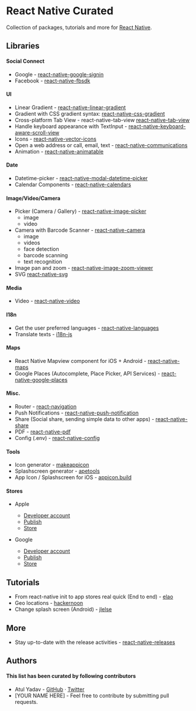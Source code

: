 # React Native Curated
Collection of packages, tutorials and more for [React Native](https://facebook.github.io/react-native/).

## Libraries
#### Social Connect
- Google - [react-native-google-signin](https://github.com/react-native-community/react-native-google-signin)
- Facebook - [react-native-fbsdk](https://github.com/facebook/react-native-fbsdk)

#### UI
- Linear Gradient - [react-native-linear-gradient](https://github.com/react-native-community/react-native-linear-gradient)
- Gradient with CSS gradient syntax: [react-native-css-gradient](https://github.com/catalinmiron/react-native-css-gradient)
- Cross-platform Tab View - react-native-tab-view [react-native-tab-view](https://github.com/react-native-community/react-native-tab-view)
- Handle keyboard appearance with TextInput - [react-native-keyboard-aware-scroll-view](https://github.com/APSL/react-native-keyboard-aware-scroll-view)
- Icons - [react-native-vector-icons](https://github.com/oblador/react-native-vector-icons)
- Open a web address or call, email, text - [react-native-communications](https://github.com/anarchicknight/react-native-communications)
- Animation - [react-native-animatable](https://github.com/oblador/react-native-animatable)

#### Date
- Datetime-picker - [react-native-modal-datetime-picker](https://github.com/mmazzarolo/react-native-modal-datetime-picker)
- Calendar Components - [react-native-calendars](https://github.com/wix/react-native-calendars)

#### Image/Video/Camera
- Picker (Camera / Gallery) - [react-native-image-picker](https://github.com/react-community/react-native-image-picker)
  - image
  - video
- Camera with Barcode Scanner - [react-native-camera](https://github.com/react-native-community/react-native-camera)
  - image
  - videos
  - face detection
  - barcode scanning
  - text recognition
- Image pan and zoom - [react-native-image-zoom-viewer](https://github.com/ascoders/react-native-image-viewer)
- SVG [react-native-svg](https://github.com/react-native-community/react-native-svg)

#### Media
- Video - [react-native-video](https://github.com/react-native-community/react-native-video)

#### I18n
- Get the user preferred languages - [react-native-languages](https://github.com/react-community/react-native-languages)
- Translate texts - [i18n-js](https://github.com/fnando/i18n-js)

#### Maps
- React Native Mapview component for iOS + Android - [react-native-maps](https://github.com/react-community/react-native-maps)
- Google Places (Autocomplete, Place Picker, API Services) - [react-native-google-places](https://github.com/tolu360/react-native-google-places)

#### Misc.
- Router - [react-navigation](https://github.com/react-navigation/react-navigation)
- Push Notifications - [react-native-push-notification](https://github.com/zo0r/react-native-push-notification)
- Share (Social share, sending simple data to other apps) - [react-native-share](https://github.com/react-native-community/react-native-share)
- PDF - [react-native-pdf](https://github.com/wonday/react-native-pdf)
- Config (.env) - [react-native-config](https://github.com/luggit/react-native-config)

#### Tools
- Icon generator - [makeappicon](https://makeappicon.com/)
- Splashscreen generator - [apetools](https://apetools.webprofusion.com/app/#/tools/imagegorilla)
- App Icon / Splashscreen for iOS - [appicon.build](https://www.appicon.build/)

#### Stores
- Apple
  - [Developer account](https://developer.apple.com/)
  - [Publish](https://appstoreconnect.apple.com/)
  - [Store](https://itunes.apple.com/us/genre/ios/id36?mt=8)
  
- Google
  - [Developer account](https://developer.android.com/distribute/console/)
  - [Publish](https://play.google.com/apps/publish/)
  - [Store](https://play.google.com/store/apps)

## Tutorials
- From react-native init to app stores real quick (End to end) - [elao](https://blog.elao.com/en/dev/from-react-native-init-to-app-stores-real-quick/)
- Geo locations - [hackernoon](https://hackernoon.com/react-native-basics-geolocation-adf3c0d10112)
- Change splash screen (Android) - [jlelse](https://android.jlelse.eu/change-splash-screen-in-react-native-android-app-d3f99ac1ebd1)

## More
- Stay up-to-date with the release activities - [react-native-releases](https://github.com/react-native-community/react-native-releases)

## Authors
#### This list has been curated by following contributors
- Atul Yadav - [GitHub](https://github.com/atulmy) · [Twitter](https://twitter.com/atulmy)
- [YOUR NAME HERE] - Feel free to contribute by submitting pull requests.
